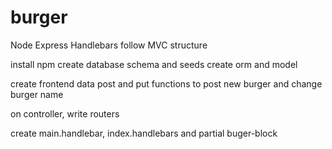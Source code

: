# burger
Node Express Handlebars
follow MVC structure

install npm
create database schema and seeds
create orm and model

create frontend data post and put functions to post new burger and change burger name

on controller, write routers

create main.handlebar, index.handlebars and partial buger-block

